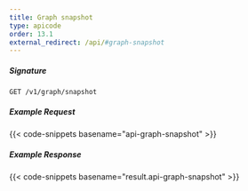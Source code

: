 ```yaml
---
title: Graph snapshot
type: apicode
order: 13.1
external_redirect: /api/#graph-snapshot
---
```


##### Signature
`GET /v1/graph/snapshot`
##### Example Request
{{< code-snippets basename="api-graph-snapshot" >}}
##### Example Response
{{< code-snippets basename="result.api-graph-snapshot" >}}
